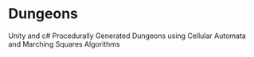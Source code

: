 # Dungeons
Unity and c#
Procedurally Generated Dungeons using Cellular Automata and Marching Squares Algorithms
